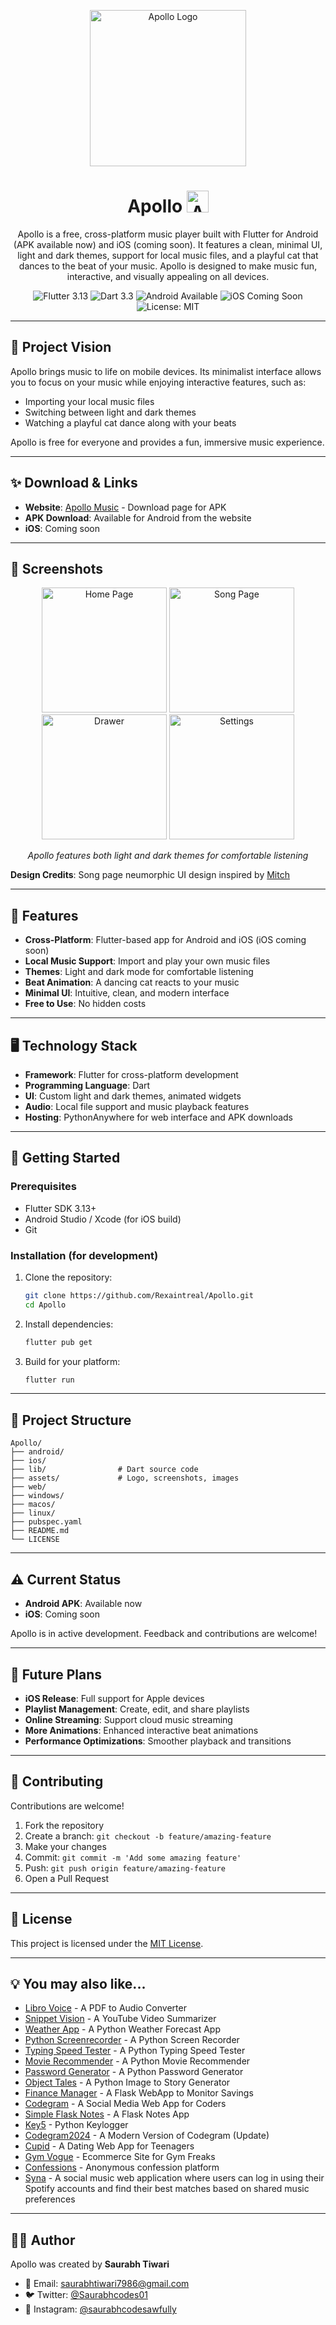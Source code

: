 <p align="center">
  <img src="assets/logo.png" alt="Apollo Logo" width="250">
</p>
<h1 align="center">Apollo <img src="assets/cat.png" alt="Apollo Cat" width="35"></h1>
<p align="center">

<p align="center">
Apollo is a free, cross-platform music player built with Flutter for Android (APK available now) and iOS (coming soon). It features a clean, minimal UI, light and dark themes, support for local music files, and a playful cat that dances to the beat of your music. Apollo is designed to make music fun, interactive, and visually appealing on all devices.
</p>

<p align="center">
  <img src="https://img.shields.io/badge/Flutter-3.13-blue.svg" alt="Flutter 3.13">
  <img src="https://img.shields.io/badge/Dart-3.3-blue.svg" alt="Dart 3.3">
  <img src="https://img.shields.io/badge/Android-Yes-green.svg" alt="Android Available">
  <img src="https://img.shields.io/badge/iOS-Coming%20Soon-orange.svg" alt="iOS Coming Soon">
  <img src="https://img.shields.io/badge/License-MIT-green.svg" alt="License: MIT">
</p>

---

## 🎵 Project Vision

Apollo brings music to life on mobile devices. Its minimalist interface allows you to focus on your music while enjoying interactive features, such as:  

- Importing your local music files  
- Switching between light and dark themes  
- Watching a playful cat dance along with your beats  

Apollo is free for everyone and provides a fun, immersive music experience.

---

## ✨ Download & Links

- **Website**: [Apollo Music](https://apollomusic.pythonanywhere.com/) - Download page for APK  
- **APK Download**: Available for Android from the website  
- **iOS**: Coming soon  

---

## 📸 Screenshots

<p align="center">
  <img src="assets/screenshots/home_page_dark.png" alt="Home Page" width="200">
  <img src="assets/screenshots/song_page_dark.png" alt="Song Page" width="200">
  <img src="assets/screenshots/drawer_page_dark.png" alt="Drawer" width="200">
  <img src="assets/screenshots/settings_page_dark.png" alt="Settings" width="200">
</p>

<p align="center"><em>Apollo features both light and dark themes for comfortable listening</em></p>

**Design Credits**: Song page neumorphic UI design inspired by [Mitch](https://x.com/createdbykoko)

---

## 🌟 Features

- **Cross-Platform**: Flutter-based app for Android and iOS (iOS coming soon)  
- **Local Music Support**: Import and play your own music files  
- **Themes**: Light and dark mode for comfortable listening  
- **Beat Animation**: A dancing cat reacts to your music  
- **Minimal UI**: Intuitive, clean, and modern interface  
- **Free to Use**: No hidden costs  

---

## 🖥️ Technology Stack

- **Framework**: Flutter for cross-platform development  
- **Programming Language**: Dart  
- **UI**: Custom light and dark themes, animated widgets  
- **Audio**: Local file support and music playback features  
- **Hosting**: PythonAnywhere for web interface and APK downloads  

---

## 🚀 Getting Started

### Prerequisites
- Flutter SDK 3.13+  
- Android Studio / Xcode (for iOS build)  
- Git  

### Installation (for development)
1. Clone the repository:
   ```bash
   git clone https://github.com/Rexaintreal/Apollo.git
   cd Apollo
   ```

2. Install dependencies:
   ```bash
   flutter pub get
   ```

4. Build for your platform:
   ```bash
   flutter run
   ```

---

## 📂 Project Structure

```
Apollo/
├── android/
├── ios/
├── lib/                # Dart source code
├── assets/             # Logo, screenshots, images
├── web/
├── windows/
├── macos/
├── linux/
├── pubspec.yaml
├── README.md
└── LICENSE
```

---

## ⚠️ Current Status

- **Android APK**: Available now  
- **iOS**: Coming soon  

Apollo is in active development. Feedback and contributions are welcome!

---

## 🔮 Future Plans

- **iOS Release**: Full support for Apple devices  
- **Playlist Management**: Create, edit, and share playlists  
- **Online Streaming**: Support cloud music streaming  
- **More Animations**: Enhanced interactive beat animations  
- **Performance Optimizations**: Smoother playback and transitions  

---

## 🤝 Contributing

Contributions are welcome!  

1. Fork the repository  
2. Create a branch: `git checkout -b feature/amazing-feature`  
3. Make your changes  
4. Commit: `git commit -m 'Add some amazing feature'`  
5. Push: `git push origin feature/amazing-feature`  
6. Open a Pull Request  

---

## 📜 License

This project is licensed under the [MIT License](LICENSE).  

---

## 💡 You may also like...

- [Libro Voice](https://github.com/Rexaintreal/Libro-Voice) - A PDF to Audio Converter
- [Snippet Vision](https://github.com/Rexaintreal/Snippet-Vision) - A YouTube Video Summarizer
- [Weather App](https://github.com/Rexaintreal/WeatherApp) - A Python Weather Forecast App
- [Python Screenrecorder](https://github.com/Rexaintreal/PythonScreenrecorder) - A Python Screen Recorder
- [Typing Speed Tester](https://github.com/Rexaintreal/TypingSpeedTester) - A Python Typing Speed Tester
- [Movie Recommender](https://github.com/Rexaintreal/Movie-Recommender) - A Python Movie Recommender
- [Password Generator](https://github.com/Rexaintreal/Password-Generator) - A Python Password Generator
- [Object Tales](https://github.com/Rexaintreal/Object-Tales) - A Python Image to Story Generator
- [Finance Manager](https://github.com/Rexaintreal/Finance-Manager) - A Flask WebApp to Monitor Savings
- [Codegram](https://github.com/Rexaintreal/Codegram) - A Social Media Web App for Coders
- [Simple Flask Notes](https://github.com/Rexaintreal/Simple-Flask-Notes) - A Flask Notes App
- [Key5](https://github.com/Rexaintreal/key5) - Python Keylogger
- [Codegram2024](https://github.com/Rexaintreal/Codegram2024) - A Modern Version of Codegram (Update)
- [Cupid](https://github.com/Rexaintreal/cupid) - A Dating Web App for Teenagers
- [Gym Vogue](https://github.com/Rexaintreal/GymVogue/) - Ecommerce Site for Gym Freaks
- [Confessions](https://github.com/Rexaintreal/Confessions) - Anonymous confession platform
- [Syna](https://github.com/Rexaintreal/syna) - A social music web application where users can log in using their Spotify accounts and find their best matches based on shared music preferences

---

## 👨‍💻 Author

Apollo was created by **Saurabh Tiwari**  

- 📧 Email: [saurabhtiwari7986@gmail.com](mailto:saurabhtiwari7986@gmail.com)  
- 🐦 Twitter: [@Saurabhcodes01](https://x.com/Saurabhcodes01)
- 📱 Instagram: [@saurabhcodesawfully](https://instagram.com/saurabhcodesawfully)
